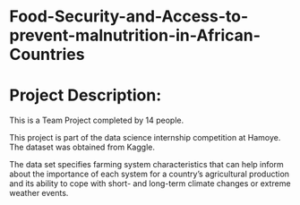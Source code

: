 # Food-Security-and-Access-to-prevent-malnutrition-in-African-Countries

# Project Description: 
This is a Team Project completed by 14 people.

This project is part of the data science internship competition at Hamoye. The dataset was obtained from Kaggle.

The data set specifies farming system characteristics that can help inform about the importance of each system for a country’s agricultural production and its ability to cope with short- and long-term climate changes or extreme weather events.


